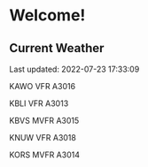 # Welcome!

## Current Weather

Last updated: 2022-07-23 17:33:09

KAWO VFR A3016

KBLI VFR A3013

KBVS MVFR A3015

KNUW VFR A3018

KORS MVFR A3014


